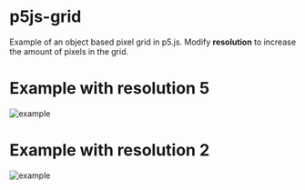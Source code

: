 # p5js-grid
Example of an object based pixel grid in p5.js. Modify **resolution** to increase the amount of pixels in the grid. 

# Example with resolution 5
![example](http://i.imgur.com/LyhlvAS.png "Example with resolution 5")

# Example with resolution 2
![example](http://i.imgur.com/GESxcyv.png "Example with resolution 2")
